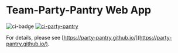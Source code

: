 # Team-Party-Pantry Web App

![ci-badge](https://github.com/team-octagon/voluntree/workflows/ci-team-octagon/badge.svg)
[![ci-party-pantry](https://github.com/party-pantry/pantry-party/actions/workflows/ci.yml/badge.svg)](https://github.com/party-pantry/pantry-party/actions/workflows/ci.yml)

For details, please see [https://party-pantry.github.io/](https://party-pantry.github.io/).
